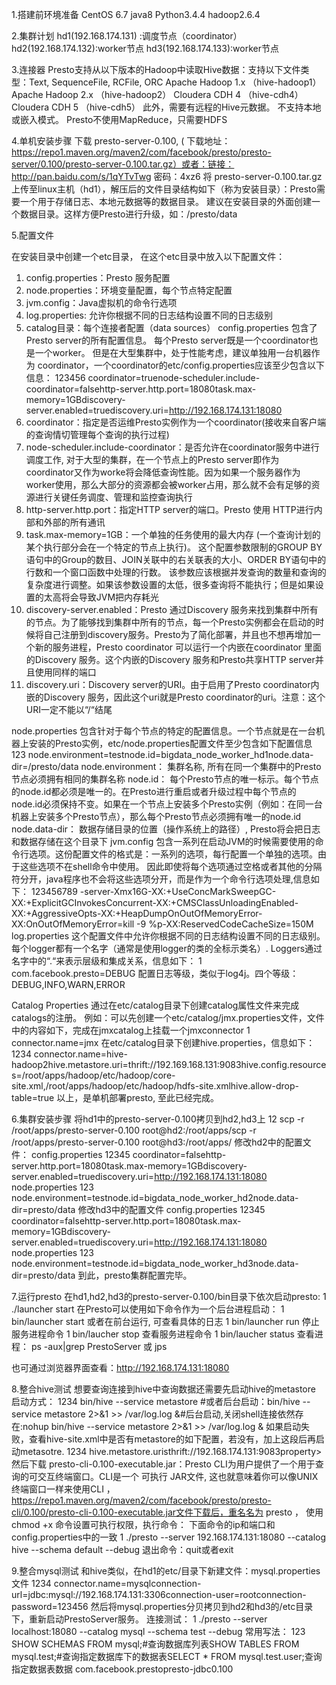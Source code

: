1.搭建前环境准备
CentOS 6.7
java8
Python3.4.4
hadoop2.6.4

2.集群计划
hd1(192.168.174.131) :调度节点（coordinator）
hd2(192.168.174.132):worker节点
hd3(192.168.174.133):worker节点

3.连接器
Presto支持从以下版本的Hadoop中读取Hive数据：支持以下文件类型：Text, SequenceFile, RCFile, ORC
Apache Hadoop 1.x  （hive-hadoop1）
Apache Hadoop 2.x  （hive-hadoop2）
Cloudera CDH 4       （hive-cdh4）
Cloudera CDH 5       （hive-cdh5）
此外，需要有远程的Hive元数据。 不支持本地或嵌入模式。 Presto不使用MapReduce，只需要HDFS

4.单机安装步骤
下载 presto-server-0.100, ( 下载地址：https://repo1.maven.org/maven2/com/facebook/presto/presto-server/0.100/presto-server-0.100.tar.gz）或者：链接：http://pan.baidu.com/s/1qYTvTwg 密码：4xz6
将 presto-server-0.100.tar.gz 上传至linux主机（hd1），解压后的文件目录结构如下（称为安装目录）：Presto需要一个用于存储日志、本地元数据等的数据目录。 建议在安装目录的外面创建一个数据目录。这样方便Presto进行升级，如：/presto/data

5.配置文件

在安装目录中创建一个etc目录， 在这个etc目录中放入以下配置文件：
1. config.properties：Presto 服务配置
2. node.properties：环境变量配置，每个节点特定配置
3. jvm.config：Java虚拟机的命令行选项
4. log.properties: 允许你根据不同的日志结构设置不同的日志级别
5. catalog目录：每个连接者配置（data sources）
config.properties
包含了Presto server的所有配置信息。 每个Presto server既是一个coordinator也是一个worker。 但是在大型集群中，处于性能考虑，建议单独用一台机器作为 coordinator，一个coordinator的etc/config.properties应该至少包含以下信息：
123456 coordinator=truenode-scheduler.include-coordinator=falsehttp-server.http.port=18080task.max-memory=1GBdiscovery-server.enabled=truediscovery.uri=http://192.168.174.131:18080
1. coordinator：指定是否运维Presto实例作为一个coordinator(接收来自客户端的查询情切管理每个查询的执行过程)
2. node-scheduler.include-coordinator：是否允许在coordinator服务中进行调度工作, 对于大型的集群，在一个节点上的Presto server即作为coordinator又作为worke将会降低查询性能。因为如果一个服务器作为worker使用，那么大部分的资源都会被worker占用，那么就不会有足够的资源进行关键任务调度、管理和监控查询执行
3. http-server.http.port：指定HTTP server的端口。Presto 使用 HTTP进行内部和外部的所有通讯
4. task.max-memory=1GB：一个单独的任务使用的最大内存 (一个查询计划的某个执行部分会在一个特定的节点上执行)。 这个配置参数限制的GROUP BY语句中的Group的数目、JOIN关联中的右关联表的大小、ORDER BY语句中的行数和一个窗口函数中处理的行数。 该参数应该根据并发查询的数量和查询的复杂度进行调整。如果该参数设置的太低，很多查询将不能执行；但是如果设置的太高将会导致JVM把内存耗光
5. discovery-server.enabled：Presto 通过Discovery 服务来找到集群中所有的节点。为了能够找到集群中所有的节点，每一个Presto实例都会在启动的时候将自己注册到discovery服务。Presto为了简化部署，并且也不想再增加一个新的服务进程，Presto coordinator 可以运行一个内嵌在coordinator 里面的Discovery 服务。这个内嵌的Discovery 服务和Presto共享HTTP server并且使用同样的端口
6. discovery.uri：Discovery server的URI。由于启用了Presto coordinator内嵌的Discovery 服务，因此这个uri就是Presto coordinator的uri。注意：这个URI一定不能以“/“结尾

node.properties
包含针对于每个节点的特定的配置信息。一个节点就是在一台机器上安装的Presto实例，etc/node.properties配置文件至少包含如下配置信息
123 node.environment=testnode.id=bigdata_node_worker_hd1node.data-dir=/presto/data
node.environment： 集群名称, 所有在同一个集群中的Presto节点必须拥有相同的集群名称
node.id： 每个Presto节点的唯一标示。每个节点的node.id都必须是唯一的。在Presto进行重启或者升级过程中每个节点的node.id必须保持不变。如果在一个节点上安装多个Presto实例（例如：在同一台机器上安装多个Presto节点），那么每个Presto节点必须拥有唯一的node.id
node.data-dir： 数据存储目录的位置（操作系统上的路径）, Presto将会把日志和数据存储在这个目录下
jvm.config
包含一系列在启动JVM的时候需要使用的命令行选项。这份配置文件的格式是：一系列的选项，每行配置一个单独的选项。由于这些选项不在shell命令中使用。 因此即使将每个选项通过空格或者其他的分隔符分开，java程序也不会将这些选项分开，而是作为一个命令行选项处理,信息如下：
123456789 -server-Xmx16G-XX:+UseConcMarkSweepGC-XX:+ExplicitGCInvokesConcurrent-XX:+CMSClassUnloadingEnabled-XX:+AggressiveOpts-XX:+HeapDumpOnOutOfMemoryError-XX:OnOutOfMemoryError=kill -9 %p-XX:ReservedCodeCacheSize=150M
log.properties
这个配置文件中允许你根据不同的日志结构设置不同的日志级别。每个logger都有一个名字（通常是使用logger的类的全标示类名）. Loggers通过名字中的“.“来表示层级和集成关系，信息如下：
1 com.facebook.presto=DEBUG
配置日志等级，类似于log4j。四个等级：DEBUG,INFO,WARN,ERROR

Catalog Properties
通过在etc/catalog目录下创建catalog属性文件来完成catalogs的注册。 例如：可以先创建一个etc/catalog/jmx.properties文件，文件中的内容如下，完成在jmxcatalog上挂载一个jmxconnector
1 connector.name=jmx
在etc/catalog目录下创建hive.properties，信息如下：
1234 connector.name=hive-hadoop2hive.metastore.uri=thrift://192.169.168.131:9083hive.config.resources=/root/apps/hadoop/etc/hadoop/core-site.xml,/root/apps/hadoop/etc/hadoop/hdfs-site.xmlhive.allow-drop-table=true
以上，是单机部署presto, 至此已经完成。

6.集群安装步骤
将hd1中的presto-server-0.100拷贝到hd2,hd3上
12 scp -r /root/apps/presto-server-0.100 root@hd2:/root/apps/scp -r /root/apps/presto-server-0.100 root@hd3:/root/apps/
修改hd2中的配置文件：
config.properties
12345 coordinator=falsehttp-server.http.port=18080task.max-memory=1GBdiscovery-server.enabled=truediscovery.uri=http://192.168.174.131:18080
node.properties
123 node.environment=testnode.id=bigdata_node_worker_hd2node.data-dir=presto/data
修改hd3中的配置文件
config.properties
12345 coordinator=falsehttp-server.http.port=18080task.max-memory=1GBdiscovery-server.enabled=truediscovery.uri=http://192.168.174.131:18080
node.properties
123 node.environment=testnode.id=bigdata_node_worker_hd3node.data-dir=presto/data
到此，presto集群配置完毕。

7.运行presto
在hd1,hd2,hd3的presto-server-0.100/bin目录下依次启动presto:
1 ./launcher start
在Presto可以使用如下命令作为一个后台进程启动：
1 bin/launcher start
或者在前台运行, 可查看具体的日志
1 bin/launcher run
停止服务进程命令
1 bin/laucher stop
查看服务进程命令
1 bin/laucher status
查看进程： ps -aux|grep PrestoServer  或 jps


也可通过浏览器界面查看：http://192.168.174.131:18080



8.整合hive测试
想要查询连接到hive中查询数据还需要先启动hive的metastore
启动方式：
1234 bin/hive --service metastore #或者后台启动：bin/hive --service metastore 2>&1 >> /var/log.log &#后台启动,关闭shell连接依然存在:nohup bin/hive --service metastore 2>&1 >> /var/log.log &
如果启动失败，查看hive-site.xml中是否有metastore的如下配置，若没有，加上这段后再启动metasotre.
1234 <property><name>hive.metastore.uris<name><value>thrift://192.168.174.131:9083<value>property>
然后下载 presto-cli-0.100-executable.jar：Presto CLI为用户提供了一个用于查询的可交互终端窗口。CLI是一个 可执行 JAR文件, 这也就意味着你可以像UNIX终端窗口一样来使用CLI ，https://repo1.maven.org/maven2/com/facebook/presto/presto-cli/0.100/presto-cli-0.100-executable.jar文件下载后，重名名为 presto ， 使用 chmod +x 命令设置可执行权限，执行命令：
下面命令的ip和端口和config.properties中的一致
1 ./presto --server 192.168.174.131:18080 --catalog hive --schema default --debug
退出命令：quit或者exit

9.整合mysql测试
和hive类似，在hd1的etc/目录下新建文件：mysql.properties文件
1234 connector.name=mysqlconnection-url=jdbc:mysql://192.168.174.131:3306connection-user=rootconnection-password=123456
然后将mysql.properties分贝拷贝到hd2和hd3的/etc目录下，重新启动PrestoServer服务。
连接测试：
1 ./presto --server localhost:18080 --catalog mysql --schema test --debug
常用写法：
123 SHOW SCHEMAS FROM mysql;#查询数据库列表SHOW TABLES FROM mysql.test;#查询指定数据库下的数据表SELECT * FROM mysql.test.user;查询指定数据表数据
<dependency><groupId>com.facebook.presto<groupId><artifactId>presto-jdbc<artifactId><version>0.100<version><dependency>
